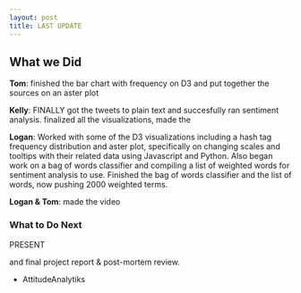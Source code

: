 ```yaml
---
layout: post
title: LAST UPDATE
---
```



## What we Did

**Tom**: finished the bar chart with frequency on D3 and put together the sources on an aster plot 

**Kelly**: FINALLY got the tweets to plain text and succesfully ran sentiment analysis. finalized all the visualizations, made the 

**Logan**: Worked with some of the D3 visualizations including a hash tag frequency distribution and aster plot, specifically on changing scales and tooltips with their related data using Javascript and Python.  Also began work on a bag of words classifier and compiling a list of weighted words for sentiment analysis to use. Finished the bag of words classifier and the list of words, now pushing 2000 weighted terms.
 
 **Logan & Tom**: made the video
### What to Do Next

PRESENT

and final project report & post-mortem review. 

 
 - AttitudeAnalytiks

